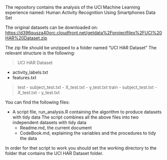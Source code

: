 The repository contains the analysis of the UCI Machine Learning experience named:
Human Activity Recognition Using Smartphones Data Set

The original datasets can be downloaded on:
https://d396qusza40orc.cloudfront.net/getdata%2Fprojectfiles%2FUCI%20HAR%20Dataset.zip

The zip file should be unzipped to a folder named “UCI HAR Dataset” 
The relevant structure is the following:
> UCI HAR Dataset
   - activity_labels.txt
   - features.txt
   > test
      - subject_test.txt
      - X_test.txt
      - y_test.txt
   > train
      - subject_test.txt
      - X_test.txt
      - y_test.txt

You can find the following files:
- A script file, run_analysis.R containing the algorithm to produce datasets with tidy data
The script combines all the above files into two independent datasets with tidy data
     - Readme.md, the current document
     - CodeBook.md, explaining the variables and the procedures to tidy the data

In order for thet script to work you should set the working directory to the folder that contains the UCI HAR Dataset folder.

